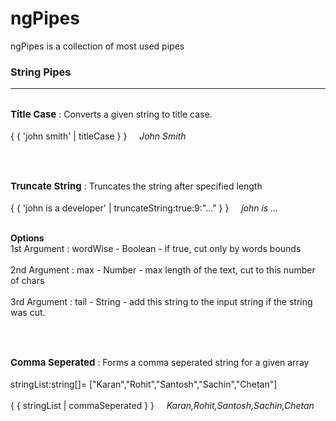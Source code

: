 # ngPipes
ngPipes is a collection of most used pipes


<h3>String Pipes</h3><hr style="margin:0px;" /><br />


  <b style="font-size:15px;">Title Case</b> : Converts a given string to title case. <br /><br />
  { { 'john smith' | titleCase  } }    &nbsp;&nbsp;&nbsp; <i>   John Smith</i>

<br /><br />

  <b style="font-size:15px;">Truncate String</b> : Truncates the string after specified length  <br /><br />
  { { 'john is a developer' | truncateString:true:9:"..."  } }    &nbsp;&nbsp;&nbsp; <i>  john is …</i>

  <br /><b>Options</b><br />
  1st Argument : wordWise - Boolean -  if true, cut only by words bounds <br /><br />
  2nd Argument : max - Number -  max length of the text, cut to this number of chars <br /><br />
  3rd Argument : tail  - String -  add this string to the input string if the string was cut. <br />

  <br /><br />

  <b style="font-size:15px;">Comma Seperated</b> : Forms a comma seperated string for a given array  <br /><br />
  stringList:string[]= ["Karan","Rohit","Santosh","Sachin","Chetan"] <br /><br />
  { { stringList | commaSeperated  } }    &nbsp;&nbsp;&nbsp; <i>  Karan,Rohit,Santosh,Sachin,Chetan</i>


